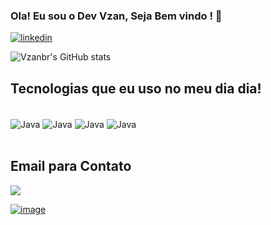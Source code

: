 ### Ola! Eu sou o Dev Vzan, Seja Bem vindo ! 👀 

[![linkedin](https://img.shields.io/badge/LinkedIn-0077B5?style=for-the-badge&logo=linkedin&logoColor=white)](https://www.linkedin.com/in/gabriel19br/)

![Vzanbr's GitHub stats](https://github-readme-stats.vercel.app/api?username=vzanbr&show_icons=true&theme=dracula)


## Tecnologias que eu uso no meu dia dia! 

<div style="display: inline_block"><br/>
  <img align="center" alt="Java" src="https://img.shields.io/badge/Java-ED8B00?style=for-the-badge&logo=openjdk&logoColor=white"/>
  <img align="center" alt="Java" src="https://img.shields.io/badge/PostgreSQL-316192?style=for-the-badge&logo=postgresql&logoColor=white"/>
    <img align="center" alt="Java" src="https://img.shields.io/badge/MySQL-00000F?style=for-the-badge&logo=mysql&logoColor=white"/>
    <img align="center" alt="Java" src="https://img.shields.io/badge/Spring-6DB33F?style=for-the-badge&logo=spring&logoColor=white"/>
</div><br/>

## **Email para Contato**
<a target="_blank" href="gabriecvr123@gmail.com" alt="Gmail">
  <img src="https://img.shields.io/badge/Gmail-D14836?style=for-the-badge&logo=gmail&logoColor=white"</a>


![image](https://github.com/vzanbr/vzanbr/assets/128941678/0545c187-156a-4481-bee9-9304eb8b2c3b)

